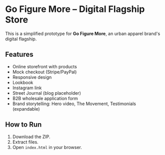 # Go Figure More – Digital Flagship Store

This is a simplified prototype for **Go Figure More**, an urban apparel brand's digital flagship.

## Features
- Online storefront with products
- Mock checkout (Stripe/PayPal)
- Responsive design
- Lookbook
- Instagram link
- Street Journal (blog placeholder)
- B2B wholesale application form
- Brand storytelling: Hero video, The Movement, Testimonials (expandable)

## How to Run
1. Download the ZIP.
2. Extract files.
3. Open `index.html` in your browser.

